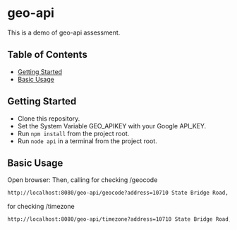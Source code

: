 # geo-api

This is a demo of geo-api assessment.

## Table of Contents
 - [Getting Started](#getting-started)
 - [Basic Usage](#basic-usage)

## Getting Started

* Clone this repository.
* Set the System Variable GEO_APIKEY with your Google API_KEY.
* Run `npm install` from the project root.
* Run `node api` in a terminal from the project root.


## Basic Usage

Open browser:
Then, calling for checking /geocode
```bash
http://localhost:8080/geo-api/geocode?address=10710 State Bridge Road, Alpharetta, GA 30022
```

for checking /timezone
```bash
http://localhost:8080/geo-api/timezone?address=10710 State Bridge Road, Alpharetta, GA 30022&timestamp=1485403320
```